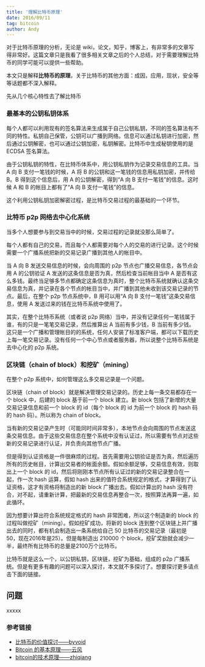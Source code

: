```yaml
---
title: '理解比特币原理'
date: 2016/09/11
tag: bitcoin
author: Andy
---
```

对于比特币原理的分析，无论是 wiki，论文，知乎，博客上，有非常多的文章写得非常好。这篇文章只是我看了很多相关文章之后的个人总结，对于需要理解比特币的同学可能可以提供一些帮助。

<!--more-->

本文只是解释**比特币的原理**，关于比特币的其他方面：成因，应用，现状，安全等等话题都不深入解释。

先从几个核心特性去了解比特币

### 最基本的公钥私钥体系

每个人都可以利用现有的签名算法来生成属于自己公钥私钥，不同的签名算法有不同的特性。私钥自己保管，公钥可以广播到网络。信息可以通过私钥进行加密，然后通过公钥解密，也可以通过公钥加密，私钥解密。比特币中生成秘钥使用的是 ECDSA 签名算法。

由于公钥私钥的特性，在比特币体系中，用公钥私钥作为记录交易信息的工具。当 A 向 B 支付一笔钱的时候，A 将 B 的公钥和这一笔钱的信息用私钥加密，并传给 B。B 得到这个信息后，用 A 的公钥解密，得到“A 向 B 支付一笔钱”的信息。这时候 A 和 B 的帐目上都有了“A 向 B 支付一笔钱”的信息。

这个利用公钥私钥加密解密过程，是比特币交易过程的最基础的一个环节。

### 比特币 p2p 网络去中心化系统

当多个人想要参与到交易当中的时候，交易过程的记录就没那么简单了。

每个人都有自己的交易，而且每个人都需要对每个人的交易的进行记录。这个时候需要一个广播系统把新的交易记录广播到其他人的帐目中。

当 A 向 B 发送交易信息的时候，会向周围的 p2p 节点也广播交易信息，各节点会用 A 的公钥验证 A 发送的这条信息是否为真，然后检查当前帐目当中 A 是否有这么多钱。最终当足够多节点都确定这条信息为真时，整个比特币系统就确认这条交易信息为真，并记录在各个节点的帐目当中，并广播到其他未收到该交易记录的节点。最后，在整个 p2p 节点系统中，B 用可以用“A 向 B 支付一笔钱”这条交易信息，使用 A 发送过来的钱在比特币系统中使用了。

其实，在整个比特币系统（或者说 p2p 网络）当中，并没有记录任何一笔钱属于谁，有的只是一笔笔交易记录，然后推算出 A 当前有多少钱，B 当前有多少钱。这只是一个广播和管理帐目的的系统，任何人安装了标准客户端，都可以下载历史上每一笔交易记录。没有任何一个中心节点或者服务器，所以说整个比特币系统是去中心化的 p2p 系统。

### 区块链（chain of block）和挖矿（mining）

在整个 p2p 系统中，如何管理这么多交易记录是一个问题。

区块链（chain of block）就是解决管理交易记录的。历史上每一条交易都存在一个 block 中，后建的 block 基于前一个 block 建立。新 block 包括了新增的大量交易记录信息和前一个 block 的 id（每个 block 的 id 为前一个 block 的 hash 码的 hash 码）。所以称为 chain of block。

当有新的交易记录产生时（可能同时间非常多），本地节点会向周围的节点发送这条交易信息。由于这些交易信息在整个系统中没有认证过，所以需要有节点对这些新的交易记录进行认证，并负责向其他节点广播。

但是得到认证资格是一件很麻烦的过程。首先需要用公钥验证是否为真，然后遍历所有的历史帐目，计算出交易者的帐面余额。假如余额足够，交易信息有效，则取出上一个 block 的 id，然后将刚刚本节点所有认证过的新的交易记录整合在一起，作一次 hash 运算，假如 hash 出来的值符合系统规定的格式，才算得到了认证资格，这才有资格将制造出的新 block 广播出去。假如计算出的 hash 没有符合，对不起，请重新计算，把最新的交易信息再整合一次，按照算法再算一遍，如此循环。

因为想要计算出符合系统规定格式的 hash 非常困难，所以这个制造新的 block 的过程叫做挖矿（mining）。假如挖矿成功，将新的 block 连到整个区块链上并广播出去的同时，都有机会制造出一条系统给自己 50 比特币的交易记录（最初是50，现在2016年是25）。但是每制造出 210000 个 block，挖矿奖励就会减少一半，最终所有比特币的总量是2100万个比特币。

比特币就是这么一个，以公钥私钥，区块链，挖矿为基础，组成的 p2p 广播系统。但是有更多有趣的问题可以深入探讨，本文就不多探讨了。想要探讨更多请点击下面的链接。

## 问题
xxxxx

### 参考链接

- [比特币的价值探讨——byvoid](https://www.byvoid.com/zhs/blog/bitcoin-value)
- [Bitcoin 的基本原理——云风](http://blog.codingnow.com/2011/05/bitcoin.html)
- [bitcoin的技术原理——zhiqiang](http://zhiqiang.org/blog/it/technical-document-of-bitcoin.html)
